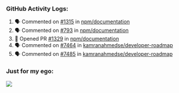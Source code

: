 

  <h3>GitHub Activity Logs:</h3>

  <!--START_SECTION:activity-->

1. 🗣 Commented on [#1315](https://github.com/npm/documentation/issues/1315#issuecomment-2437252931) in [npm/documentation](https://github.com/npm/documentation)
2. 🗣 Commented on [#793](https://github.com/npm/documentation/pull/793#issuecomment-2421621755) in [npm/documentation](https://github.com/npm/documentation)
3. 💪 Opened PR [#1329](https://github.com/npm/documentation/pull/1329) in [npm/documentation](https://github.com/npm/documentation)
4. 🗣 Commented on [#7464](https://github.com/kamranahmedse/developer-roadmap/pull/7464#issuecomment-2413786145) in [kamranahmedse/developer-roadmap](https://github.com/kamranahmedse/developer-roadmap)
5. 🗣 Commented on [#7485](https://github.com/kamranahmedse/developer-roadmap/pull/7485#issuecomment-2413758172) in [kamranahmedse/developer-roadmap](https://github.com/kamranahmedse/developer-roadmap)
      <!--END_SECTION:activity-->




### Just for my ego:

![](https://komarev.com/ghpvc/?username=kenshanta&color=orange&style=for-the-badge)

